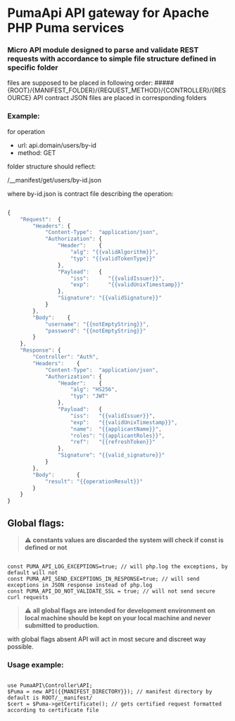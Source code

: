 # PumaApi API gateway for Apache PHP Puma services

### Micro API module designed to parse and validate REST requests with accordance to simple file structure defined in specific folder

files are supposed to be placed in following order:
#####{ROOT}/{MANIFEST_FOLDER}/{REQUEST_METHOD}/{CONTROLLER}/{RESOURCE}
API contract JSON files are placed in corresponding folders
### Example:
for operation 
* url: api.domain/users/by-id
* method: GET
<p>folder structure should reflect:</p>
<p>/__manifest/get/users/by-id.json</p>
<p>where by-id.json is contract file describing the operation:</p>

```javascript

{
	"Request":  {
		"Headers": {
			"Content-Type":  "application/json",
			"Authorization": {
				"Header":    {
					"alg": "{{validAlgorithm}}",
					"typ": "{{validTokenType}}"
				},
				"Payload":   {
					"iss":      "{{validIssuer}}",
					"exp":      "{{validUnixTimestamp}}"
				},
				"Signature": "{{validSignature}}"
			}
		},
		"Body":    {
			"username": "{{notEmptyString}}",
			"password": "{{notEmptyString}}"
		}
	},
	"Response": {
		"Controller": "Auth",
		"Headers":    {
			"Content-Type":  "application/json",
			"Authorization": {
				"Header":    {
					"alg": "HS256",
					"typ": "JWT"
				},
				"Payload":   {
					"iss":   "{{validIssuer}}",
					"exp":   "{{validUnixTimestamp}}",
					"name":  "{{applicantName}}",
					"roles": "{{applicantRoles}}",
					"ref":   "{{refreshToken}}"
				},
				"Signature": "{{valid_signature}}"
			}
		},
		"Body":       {
			"result": "{{operationResult}}"
		}
	}
}

```

## Global flags:
> :warning: **constants values are discarded the system will check if const is defined or not**
<pre><code>
const PUMA_API_LOG_EXCEPTIONS=true; // will php.log the exceptions, by default will not
const PUMA_API_SEND_EXCEPTIONS_IN_RESPONSE=true; // will send exceptions in JSON response instead of php.log
const PUMA_API_DO_NOT_VALIDATE_SSL = true; // will not send secure curl requests
</code></pre>

> :warning: **all global flags are intended for development environment on local machine should be kept on your local machine and never submitted to production.**

with global flags absent API will act in most secure and discreet way possible.

### Usage example:
<pre><code>
use PumaAPI\Controller\API;
$Puma = new API({{MANIFEST_DIRECTORY}}); // manifest directory by default is ROOT/__manifest/
$cert = $Puma->getCertificate(); // gets certified request formatted according to certificate file
</code></pre>



